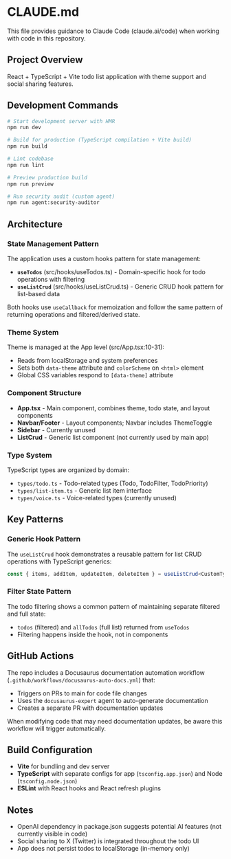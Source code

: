 # CLAUDE.md

This file provides guidance to Claude Code (claude.ai/code) when working with code in this repository.

## Project Overview

React + TypeScript + Vite todo list application with theme support and social sharing features.

## Development Commands

```bash
# Start development server with HMR
npm run dev

# Build for production (TypeScript compilation + Vite build)
npm run build

# Lint codebase
npm run lint

# Preview production build
npm run preview

# Run security audit (custom agent)
npm run agent:security-auditor
```

## Architecture

### State Management Pattern

The application uses a custom hooks pattern for state management:

- **`useTodos`** (src/hooks/useTodos.ts) - Domain-specific hook for todo operations with filtering
- **`useListCrud`** (src/hooks/useListCrud.ts) - Generic CRUD hook pattern for list-based data

Both hooks use `useCallback` for memoization and follow the same pattern of returning operations and filtered/derived state.

### Theme System

Theme is managed at the App level (src/App.tsx:10-31):
- Reads from localStorage and system preferences
- Sets both `data-theme` attribute and `colorScheme` on `<html>` element
- Global CSS variables respond to `[data-theme]` attribute

### Component Structure

- **App.tsx** - Main component, combines theme, todo state, and layout components
- **Navbar/Footer** - Layout components; Navbar includes ThemeToggle
- **Sidebar** - Currently unused
- **ListCrud** - Generic list component (not currently used by main app)

### Type System

TypeScript types are organized by domain:
- `types/todo.ts` - Todo-related types (Todo, TodoFilter, TodoPriority)
- `types/list-item.ts` - Generic list item interface
- `types/voice.ts` - Voice-related types (currently unused)

## Key Patterns

### Generic Hook Pattern

The `useListCrud` hook demonstrates a reusable pattern for list CRUD operations with TypeScript generics:
```typescript
const { items, addItem, updateItem, deleteItem } = useListCrud<CustomType>()
```

### Filter State Pattern

The todo filtering shows a common pattern of maintaining separate filtered and full state:
- `todos` (filtered) and `allTodos` (full list) returned from `useTodos`
- Filtering happens inside the hook, not in components

## GitHub Actions

The repo includes a Docusaurus documentation automation workflow (`.github/workflows/docusaurus-auto-docs.yml`) that:
- Triggers on PRs to main for code file changes
- Uses the `docusaurus-expert` agent to auto-generate documentation
- Creates a separate PR with documentation updates

When modifying code that may need documentation updates, be aware this workflow will trigger automatically.

## Build Configuration

- **Vite** for bundling and dev server
- **TypeScript** with separate configs for app (`tsconfig.app.json`) and Node (`tsconfig.node.json`)
- **ESLint** with React hooks and React refresh plugins

## Notes

- OpenAI dependency in package.json suggests potential AI features (not currently visible in code)
- Social sharing to X (Twitter) is integrated throughout the todo UI
- App does not persist todos to localStorage (in-memory only)